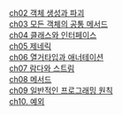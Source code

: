[ch02 객체 생성과 파괴](https://ambitious-recess-219.notion.site/2-10b75e05e52a80d49f35eb368da10744?pvs=4)<br/>
[ch03 모든 객체의 공통 메서드](https://ambitious-recess-219.notion.site/3-ae5d69b1717f4e0ca20cf5b189d1214d?pvs=4)<br/>
[ch04 클래스와 인터페이스](https://ambitious-recess-219.notion.site/4-11975e05e52a80e7a04cc8dcea091416?pvs=4)<br/>
[ch05 제네릭](https://ambitious-recess-219.notion.site/5-11b75e05e52a80efa4bae756700516a2?pvs=4)<br/>
[ch06 열거타입과 애너테이션](https://ambitious-recess-219.notion.site/6-12175e05e52a80b28e99e53be39116dc?pvs=4)<br/>
[ch07 람다와 스트림](https://ambitious-recess-219.notion.site/7-12975e05e52a8078b1d9e2f1ce0aa5ec?pvs=4)<br/>
[ch08 메서드](https://ambitious-recess-219.notion.site/8-13075e05e52a807ea377cb27caa6d549?pvs=4)<br/>
[ch09 일반적인 프로그래밍 원칙](https://ambitious-recess-219.notion.site/9-13675e05e52a80e28f9cd209815c2951) <br/> 
[ch10. 예외](https://ambitious-recess-219.notion.site/10-13b75e05e52a800e8fe3e89044e93ad8?pvs=4) 